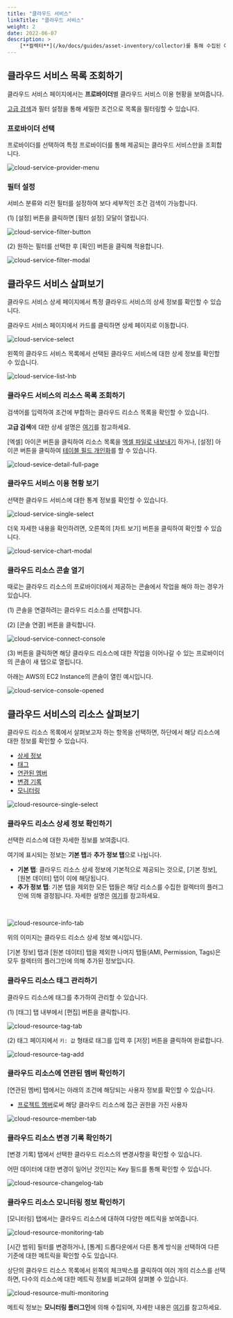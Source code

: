 ```yaml
---
title: "클라우드 서비스"
linkTitle: "클라우드 서비스"
weight: 2
date: 2022-06-07
description: >
    [**컬렉터**](/ko/docs/guides/asset-inventory/collector)를 통해 수집된 여러 클라우드 리소스들을 통합적으로 조회하고 이용 현황을 파악할 수 있습니다.
---
```


## 클라우드 서비스 목록 조회하기

클라우드 서비스 페이지에서는 **프로바이더**별 클라우드 서비스 이용 현황을 보여줍니다.

[고급 검색](/ko/docs/guides/advanced/search)과 필터 설정을 통해 세밀한 조건으로 목록을 필터링할 수 있습니다.

### 프로바이더 선택

프로바이더를 선택하여 특정 프로바이더를 통해 제공되는 클라우드 서비스만을 조회합니다.

![cloud-service-provider-menu](/ko/docs/guides/asset-inventory/cloud-service-img/cloud-service-provider-menu.png)

### 필터 설정

서비스 분류와 리전 필터를 설정하여 보다 세부적인 조건 검색이 가능합니다.

(1) [설정] 버튼을 클릭하면 [필터 설정] 모달이 열립니다.

![cloud-service-filter-button](/ko/docs/guides/asset-inventory/cloud-service-img/cloud-service-filter-button.png)

(2) 원하는 필터를 선택한 후 [확인] 버튼을 클릭해 적용합니다.

![cloud-service-filter-modal](/ko/docs/guides/asset-inventory/cloud-service-img/cloud-service-filter-modal.png)


## 클라우드 서비스 살펴보기

클라우드 서비스 상세 페이지에서 특정 클라우드 서비스의 상세 정보를 확인할 수 있습니다.

클라우드 서비스 페이지에서 카드를 클릭하면 상세 페이지로 이동합니다.

![cloud-service-select](/ko/docs/guides/asset-inventory/cloud-service-img/cloud-service-select.png)

왼쪽의 클라우드 서비스 목록에서 선택된 클라우드 서비스에 대한 상세 정보를 확인할 수 있습니다.

![cloud-service-list-lnb](/ko/docs/guides/asset-inventory/cloud-service-img/cloud-service-list-lnb.png)

### 클라우드 서비스의 리소스 목록 조회하기

검색어를 입력하여 조건에 부합하는 클라우드 리소스 목록을 확인할 수 있습니다.

**고급 검색**에 대한 상세 설명은 [여기](/ko/docs/guides/advanced/search)를 참고하세요.

[엑셀] 아이콘 버튼을 클릭하여 리소스 목록을 [엑셀 파일로 내보내기](/ko/docs/guides/advanced/excel-export) 하거나, [설정] 아이콘 버튼을 클릭하여 [테이블 필드 개인화](/ko/docs/guides/advanced/custom-table)를 할 수 있습니다.

![cloud-sevice-detail-full-page](/ko/docs/guides/asset-inventory/cloud-service-img/cloud-sevice-detail-full-page.png)

### 클라우드 서비스 이용 현황 보기

선택한 클라우드 서비스에 대한 통계 정보를 확인할 수 있습니다.

![cloud-service-single-select](/ko/docs/guides/asset-inventory/cloud-service-img/cloud-service-single-select.png)

더욱 자세한 내용을 확인하려면, 오른쪽의 [차트 보기] 버튼을 클릭하여 확인할 수 있습니다.

![cloud-service-chart-modal](/ko/docs/guides/asset-inventory/cloud-service-img/cloud-service-chart-modal.png)

### 클라우드 리소스 콘솔 열기

때로는 클라우드 리소스의 프로바이더에서 제공하는 콘솔에서 작업을 해야 하는 경우가 있습니다.

(1) 콘솔을 연결하려는 클라우드 리소스를 선택합니다.

(2) [콘솔 연결] 버튼을 클릭합니다.

![cloud-service-connect-console](/ko/docs/guides/asset-inventory/cloud-service-img/cloud-service-connect-console.png)

(3) 버튼을 클릭하면 해당 클라우드 리소스에 대한 작업을 이어나갈 수 있는 프로바이더의 콘솔이 새 탭으로 열립니다.

아래는 AWS의 EC2 Instance의 콘솔이 열린 예시입니다.

![cloud-service-console-opened](/ko/docs/guides/asset-inventory/cloud-service-img/cloud-service-console-opened.png)

## 클라우드 서비스의 리소스 살펴보기

클라우드 리소스 목록에서 살펴보고자 하는 항목을 선택하면, 하단에서 해당 리소스에 대한 정보를 확인할 수 있습니다.

- [상세 정보](#클라우드-리소스-상세-정보-확인하기)
- [태그](#클라우드-리소스-태그-관리하기)
- [연관된 멤버](#클라우드-리소스에-연관된-멤버-확인하기)
- [변경 기록](#클라우드-리소스에-연관된-멤버-확인하기)
- [모니터링](#클라우드-리소스-모니터링-정보-확인하기)

![cloud-resource-single-select](/ko/docs/guides/asset-inventory/cloud-service-img/cloud-resource-single-select.png)

### 클라우드 리소스 상세 정보 확인하기

선택한 리소스에 대한 자세한 정보를 보여줍니다.

여기에 표시되는 정보는 **기본 탭**과 **추가 정보 탭**으로 나뉩니다.

- **기본 탭**: 클라우드 리소스 상세 정보에 기본적으로 제공되는 것으로, [기본 정보], [원본 데이터] 탭이 이에 해당됩니다.
- **추가 정보 탭**: 기본 탭을 제외한 모든 탭들은 해당 리소스를 수집한 컬렉터의 플러그인에 의해 결정됩니다. 자세한 설명은 [여기](/ko/docs/guides/plugins/asset-inventory-collector)를 참고하세요.

<br>

![cloud-resource-info-tab](/ko/docs/guides/asset-inventory/cloud-service-img/cloud-resource-info-tab.png)

위의 이미지는 클라우드 리소스 상세 정보 예시입니다.

[기본 정보] 탭과 [원본 데이터] 탭을 제외한 나머지 탭들(AMI, Permission, Tags)은 모두 컬렉터의 플러그인에 의해 추가된 정보입니다.

### 클라우드 리소스 태그 관리하기

클라우드 리소스에 태그를 추가하여 관리할 수 있습니다.

(1) [태그] 탭 내부에서 [편집] 버튼을 클릭합니다.

![cloud-resource-tag-tab](/ko/docs/guides/asset-inventory/cloud-service-img/cloud-resource-tag-tab.png)

(2) 태그 페이지에서 `키: 값` 형태로 태그를 입력 후 [저장] 버튼을 클릭하여 완료합니다.

![cloud-resource-tag-add](/ko/docs/guides/asset-inventory/cloud-service-img/cloud-resource-tag-add.png)

### 클라우드 리소스에 연관된 멤버 확인하기

[연관된 멤버] 탭에서는 아래의 조건에 해당되는 사용자 정보를 확인할 수 있습니다.

- [프로젝트 멤버](/ko/docs/guides/project/member)로써 해당 클라우드 리소스에 접근 권한을 가진 사용자

![cloud-resource-member-tab](/ko/docs/guides/asset-inventory/cloud-service-img/cloud-resource-member-tab.png)

### 클라우드 리소스 변경 기록 확인하기

[변경 기록] 탭에서 선택한 클라우드 리소스의 변경사항을 확인할 수 있습니다.

어떤 데이터에 대한 변경이 일어난 것인지는 Key 필드를 통해 확인할 수 있습니다.

![cloud-resource-changelog-tab](/ko/docs/guides/asset-inventory/cloud-service-img/cloud-resource-changelog-tab.png)

### 클라우드 리소스 모니터링 정보 확인하기

[모니터링] 탭에서는 클라우드 리소스에 대하여 다양한 메트릭을 보여줍니다.

![cloud-resource-monitoring-tab](/ko/docs/guides/asset-inventory/cloud-service-img/cloud-resource-monitoring-tab.png)

[시간 범위] 필터를 변경하거나, [통계] 드롭다운에서 다른 통계 방식을 선택하여 다른 기준에 대한 메트릭을 확인할 수도 있습니다.

상단의 클라우드 리소스 목록에서 왼쪽의 체크박스를 클릭하여 여러 개의 리소스를 선택하면, 다수의 리소스에 대한 메트릭 정보를 비교하여 살펴볼 수 있습니다.

![cloud-resource-multi-monitoring](/ko/docs/guides/asset-inventory/cloud-service-img/cloud-resource-multi-monitoring.png)

메트릭 정보는 **모니터링 플러그인**에 의해 수집되며, 자세한 내용은 [여기](/ko/docs/guides/plugins/asset-inventory-collector)를 참고하세요.
